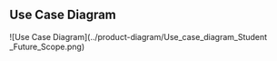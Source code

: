 ## Use Case Diagram
![Use Case Diagram](../product-diagram/Use_case_diagram_Student _Future_Scope.png)